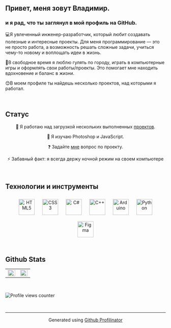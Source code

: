 ## Привет, меня зовут Владимир.  
  



### и я рад, что ты заглянул в мой профиль на GitHub.  
💻Я увлеченный инженер-разработчик, который любит создавать полезные и интересные проекты. Для меня программирование — это не просто работа, а возможность решать сложные задачи, учиться чему-то новому и воплощать идеи в жизнь. 

🌟В свободное время я люблю гулять по городу, играть в компьютерные игры и оформлять свои работы/проекты. Это помогает мне находить вдохновение и баланс в жизни.

😊В моем профиле ты найдешь несколько проектов, над которыми я работал.  
  

<br/>  


## Статус  
<div align="center">  

  🔭 Я работаю над загрузкой нескольких выполненных [проектов](https://github.com/pannax?tab=projects).  
  

  🌱 Я изучаю Photoshop и JavaScript.  
  

  ❓ Задайте [мне](https://github.com/pannax) вопрос по проекту.  
  

  ⚡ Забавный факт: я всегда держу ночной режим на своем компьютере   


</div>  



</td></tr></table>  

<br/>  


## Технологии и инструменты  
<div align="center">  
<a href="https://en.wikipedia.org/wiki/HTML5" target="_blank"><img style="margin: 10px" src="https://profilinator.rishav.dev/skills-assets/html5-original-wordmark.svg" alt="HTML5" height="50" /></a>  
<a href="https://www.w3schools.com/css/" target="_blank"><img style="margin: 10px" src="https://profilinator.rishav.dev/skills-assets/css3-original-wordmark.svg" alt="CSS3" height="50" /></a>  
<a href="https://docs.microsoft.com/en-us/dotnet/csharp/" target="_blank"><img style="margin: 10px" src="https://profilinator.rishav.dev/skills-assets/csharp-original.svg" alt="C#" height="50" /></a>  
<a href="https://www.cplusplus.com/" target="_blank"><img style="margin: 10px" src="https://profilinator.rishav.dev/skills-assets/cplusplus-original.svg" alt="C++" height="50" /></a>  
<a href="https://www.arduino.cc/" target="_blank"><img style="margin: 10px" src="https://profilinator.rishav.dev/skills-assets/arduino.png" alt="Arduino" height="50" /></a>  
<a href="https://www.python.org/" target="_blank"><img style="margin: 10px" src="https://profilinator.rishav.dev/skills-assets/python-original.svg" alt="Python" height="50" /></a>  
<a href="https://www.figma.com/" target="_blank"><img style="margin: 10px" src="https://profilinator.rishav.dev/skills-assets/figma-icon.svg" alt="Figma" height="50" /></a>  
</div>  

<br/>  


## Github Stats  
<table><tr><td valign="top" width="50%">

<img src="https://github-readme-stats.vercel.app/api?username=pannax&show_icons=true&count_private=true&hide_border=true" align="left" style="width: 100%" />

</td><td valign="top" width="50%">

<img src="https://github-readme-stats.vercel.app/api/top-langs/?username=pannax&hide_border=true&layout=compact" align="left" style="width: 100%" />

</td></tr></table>  

<br/>  

![Profile views counter](https://komarev.com/ghpvc/?username=pannax&&style=flat-square)  

<br />

----
<div align="center">Generated using <a href="https://profilinator.rishav.dev/" target="_blank">Github Profilinator</a></div>
